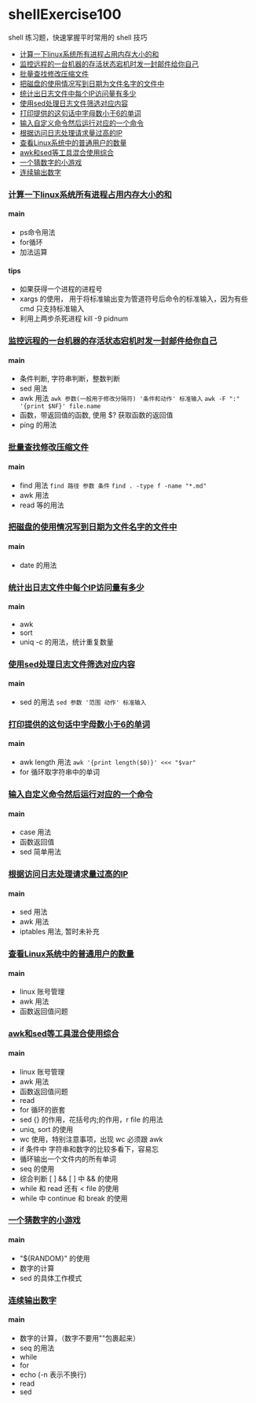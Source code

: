 # shellExercise100
shell 练习题，快速掌握平时常用的 shell 技巧

<!--ts-->
* [计算一下linux系统所有进程占用内存大小的和](#计算一下linux系统所有进程占用内存大小的和)
* [监控远程的一台机器的存活状态宕机时发一封邮件给你自己](#监控远程的一台机器的存活状态宕机时发一封邮件给你自己)
* [批量查找修改压缩文件](#批量查找修改压缩文件)
* [把磁盘的使用情况写到日期为文件名字的文件中](#把磁盘的使用情况写到日期为文件名字的文件中)
* [统计出日志文件中每个IP访问量有多少](#统计出日志文件中每个IP访问量有多少)
* [使用sed处理日志文件筛选对应内容](#使用sed处理日志文件筛选对应内容)
* [打印提供的这句话中字母数小于6的单词](#打印提供的这句话中字母数小于6的单词)
* [输入自定义命令然后运行对应的一个命令](#输入自定义命令然后运行对应的一个命令)
* [根据访问日志处理请求量过高的IP](#根据访问日志处理请求量过高的IP)
* [查看Linux系统中的普通用户的数量](#查看Linux系统中的普通用户的数量)
* [awk和sed等工具混合使用综合](#awk和sed等工具混合使用综合)
* [一个猜数字的小游戏](#一个猜数字的小游戏)
* [连续输出数字](#连续输出数字)
<!--te-->


### [计算一下linux系统所有进程占用内存大小的和](https://github.com/immotal/shellExercise100/tree/master/exercise1)

#### main
- ps命令用法
- for循环
- 加法运算

#### tips
- 如果获得一个进程的进程号
- xargs 的使用， 用于将标准输出变为管道符号后命令的标准输入，因为有些 cmd 只支持标准输入
- 利用上两步杀死进程 kill -9 pidnum

### [监控远程的一台机器的存活状态宕机时发一封邮件给你自己](https://github.com/immotal/shellExercise100/tree/master/exercise2)

#### main
- 条件判断, 字符串判断，整数判断
- sed 用法
- awk 用法 `awk 参数(一般用于修改分隔符) '条件和动作' 标准输入`  `awk -F ":" '{print $NF}' file.name`
- 函数，带返回值的函数, 使用 $? 获取函数的返回值
- ping 的用法

### [批量查找修改压缩文件](https://github.com/immotal/shellExercise100/tree/master/exercise3)
#### main
- find 用法 `find 路径 参数 条件` `find . -type f -name "*.md"`
- awk 用法
- read 等的用法

### [把磁盘的使用情况写到日期为文件名字的文件中](https://github.com/immotal/shellExercise100/tree/master/exercise4)
#### main
- date 的用法

### [统计出日志文件中每个IP访问量有多少](https://github.com/immotal/shellExercise100/tree/master/exercise5)
#### main
- awk 
- sort
- uniq -c 的用法，统计重复数量

### [使用sed处理日志文件筛选对应内容](https://github.com/immotal/shellExercise100/tree/master/exercise6)
#### main
- sed 的用法 `sed 参数 '范围 动作' 标准输入`

### [打印提供的这句话中字母数小于6的单词](https://github.com/immotal/shellExercise100/tree/master/exercise7)
#### main
- awk length 用法  `awk '{print length($0)}' <<< "$var"`
- for 循环取字符串中的单词

### [输入自定义命令然后运行对应的一个命令](https://github.com/immotal/shellExercise100/tree/master/exercise8)
#### main
- case 用法
- 函数返回值
- sed 简单用法

### [根据访问日志处理请求量过高的IP](https://github.com/immotal/shellExercise100/tree/master/exercise9)
#### main
- sed 用法
- awk 用法
- iptables 用法, 暂时未补充

### [查看Linux系统中的普通用户的数量](https://github.com/immotal/shellExercise100/tree/master/exercise10)
#### main
- linux 账号管理
- awk 用法
- 函数返回值问题

### [awk和sed等工具混合使用综合](https://github.com/immotal/shellExercise100/tree/master/exercise11)
#### main
- linux 账号管理
- awk 用法
- 函数返回值问题
- read
- for 循环的嵌套
- sed {} 的作用，花括号内;的作用，r file 的用法
- uniq, sort 的使用
- wc 使用，特别注意事项，出现 wc 必须跟 awk
- if 条件中 字符串和数字的比较多看下，容易忘
- 循环输出一个文件内的所有单词
- seq 的使用
- 综合判断 [ ] && [ ] 中 && 的使用
- while 和 read 还有 < file 的使用
- while 中 continue 和 break 的使用

### [一个猜数字的小游戏](https://github.com/immotal/shellExercise100/tree/master/exercise13)
#### main
- "${RANDOM}" 的使用
- 数字的计算
- sed 的具体工作模式

### [连续输出数字](https://github.com/immotal/shellExercise100/tree/master/exercise14)
#### main
- 数字的计算，（数字不要用""包裹起来）
- seq 的用法
- while
- for
- echo (-n 表示不换行)
- read
- sed
